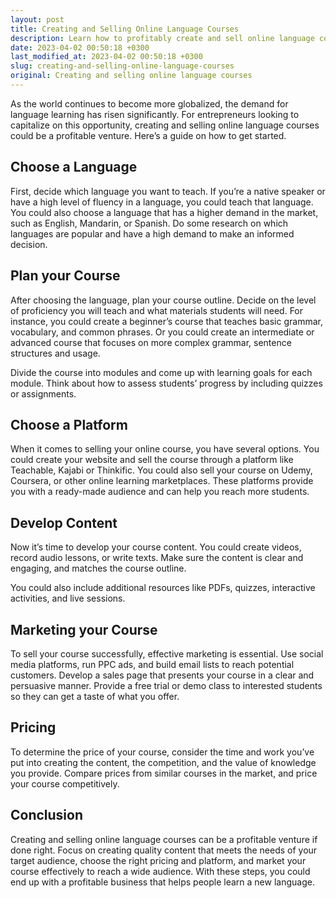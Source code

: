 ```yaml
---
layout: post
title: Creating and Selling Online Language Courses
description: Learn how to profitably create and sell online language courses in this guide.
date: 2023-04-02 00:50:18 +0300
last_modified_at: 2023-04-02 00:50:18 +0300
slug: creating-and-selling-online-language-courses
original: Creating and selling online language courses
---
```

As the world continues to become more globalized, the demand for language learning has risen significantly. For entrepreneurs looking to capitalize on this opportunity, creating and selling online language courses could be a profitable venture. Here’s a guide on how to get started.

## Choose a Language

First, decide which language you want to teach. If you’re a native speaker or have a high level of fluency in a language, you could teach that language. You could also choose a language that has a higher demand in the market, such as English, Mandarin, or Spanish. Do some research on which languages are popular and have a high demand to make an informed decision.

## Plan your Course

After choosing the language, plan your course outline. Decide on the level of proficiency you will teach and what materials students will need. For instance, you could create a beginner’s course that teaches basic grammar, vocabulary, and common phrases. Or you could create an intermediate or advanced course that focuses on more complex grammar, sentence structures and usage.

Divide the course into modules and come up with learning goals for each module. Think about how to assess students’ progress by including quizzes or assignments.

## Choose a Platform

When it comes to selling your online course, you have several options. You could create your website and sell the course through a platform like Teachable, Kajabi or Thinkific. You could also sell your course on Udemy, Coursera, or other online learning marketplaces. These platforms provide you with a ready-made audience and can help you reach more students.

## Develop Content

Now it’s time to develop your course content. You could create videos, record audio lessons, or write texts. Make sure the content is clear and engaging, and matches the course outline.

You could also include additional resources like PDFs, quizzes, interactive activities, and live sessions.

## Marketing your Course

To sell your course successfully, effective marketing is essential. Use social media platforms, run PPC ads, and build email lists to reach potential customers. Develop a sales page that presents your course in a clear and persuasive manner. Provide a free trial or demo class to interested students so they can get a taste of what you offer.

## Pricing

To determine the price of your course, consider the time and work you’ve put into creating the content, the competition, and the value of knowledge you provide. Compare prices from similar courses in the market, and price your course competitively.

## Conclusion

Creating and selling online language courses can be a profitable venture if done right. Focus on creating quality content that meets the needs of your target audience, choose the right pricing and platform, and market your course effectively to reach a wide audience. With these steps, you could end up with a profitable business that helps people learn a new language.